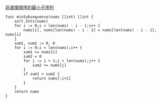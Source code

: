 [非递增顺序的最小子序列](https://leetcode-cn.com/problems/minimum-subsequence-in-non-increasing-order/)

```golang
func minSubsequence(nums []int) []int {
	sort.Ints(nums)
	for i := 0;i < len(nums) - i - 1;i++ {
		nums[i], nums[len(nums) - i - 1] = nums[len(nums) - i - 1], nums[i]
	}
	sum1, sum2 := 0, 0
	for i := 0;i < len(nums);i++ {
		sum1 += nums[i]
		sum2 = 0
		for j := i + 1;j < len(nums);j++ {
			sum2 += nums[j]
		}
		if sum1 > sum2 {
			return nums[:i+1]
		}
	}
	return nums
}
```
